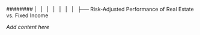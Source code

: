 ######## |   |   |   |   |   |   |   ├── Risk-Adjusted Performance of Real Estate vs. Fixed Income

*Add content here*